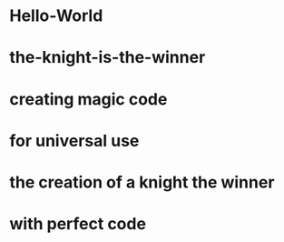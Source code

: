 # Hello-World
# the-knight-is-the-winner
# creating magic code
# for universal use

# the creation of a knight the winner
# with perfect code






